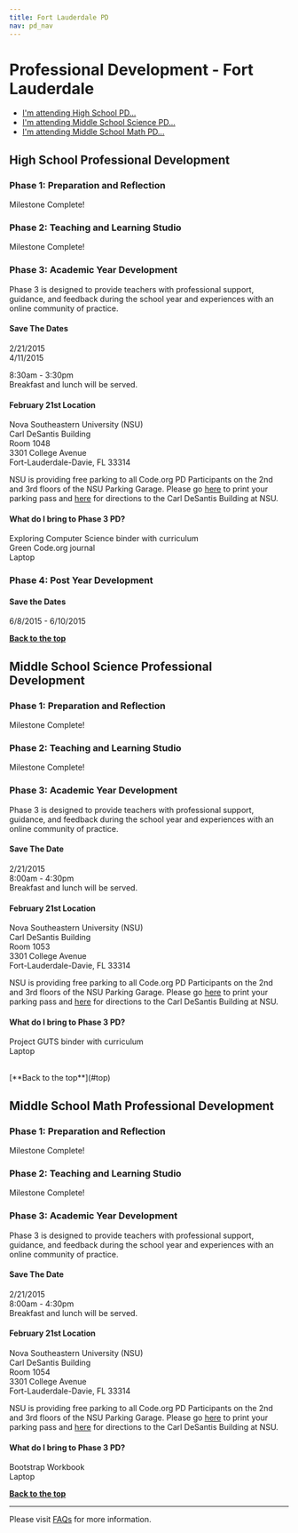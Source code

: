 ```yaml
---
title: Fort Lauderdale PD
nav: pd_nav
---
```

<a id="top"></a>

# Professional Development - Fort Lauderdale

- [I'm attending High School PD...](#hs)
- [I'm attending Middle School Science PD...](#mss)
- [I'm attending Middle School Math PD...](#msm)

<a id="hs"></a>

## High School Professional Development

### Phase 1: Preparation and Reflection

Milestone Complete!

### Phase 2: Teaching and Learning Studio

Milestone Complete!

### Phase 3: Academic Year Development
Phase 3 is designed to provide teachers with professional support, guidance, and feedback during the school year and experiences with an online community of practice.

#### Save The Dates ####

2/21/2015
<br />
4/11/2015

8:30am - 3:30pm
<br />
Breakfast and lunch will be served. 

#### February 21st Location ####

Nova Southeastern University (NSU)
<br />
Carl DeSantis Building
<br />
Room 1048
<br />
3301 College Avenue
<br />
Fort-Lauderdale-Davie, FL 33314
<br />

NSU is providing free parking to all Code.org PD Participants on the 2nd and 3rd floors of the NSU Parking Garage. Please go [here](/files/nsuparkingpass.pdf) to print your parking pass and [here](/files/NSUdirections.pdf) for directions to the Carl DeSantis Building at NSU. 

#### What do I bring to Phase 3 PD? ####
Exploring Computer Science binder with curriculum
<br />
Green Code.org journal
<br />
Laptop

### Phase 4: Post Year Development

#### Save the Dates
6/8/2015 - 6/10/2015

[**Back to the top**](#top)
<a id="mss"></a>
## Middle School Science Professional Development

### Phase 1: Preparation and Reflection
Milestone Complete!

### Phase 2: Teaching and Learning Studio

Milestone Complete!

### Phase 3: Academic Year Development
Phase 3 is designed to provide teachers with professional support, guidance, and feedback during the school year and experiences with an online community of practice.

#### Save The Date ####

2/21/2015
<br />
8:00am - 4:30pm
<br />
Breakfast and lunch will be served. 

#### February 21st Location ####

Nova Southeastern University (NSU)
<br />
Carl DeSantis Building
<br />
Room 1053
<br />
3301 College Avenue
<br />
Fort-Lauderdale-Davie, FL 33314
<br />

NSU is providing free parking to all Code.org PD Participants on the 2nd and 3rd floors of the NSU Parking Garage. Please go [here](/files/nsuparkingpass.pdf) to print your parking pass and [here](/files/NSUdirections.pdf) for directions to the Carl DeSantis Building at NSU. 


#### What do I bring to Phase 3 PD? ####
Project GUTS binder with curriculum
<br />
Laptop

<br />
[**Back to the top**](#top)

<a id="msm"></a>
## Middle School Math Professional Development

### Phase 1: Preparation and Reflection
Milestone Complete!

### Phase 2: Teaching and Learning Studio

Milestone Complete!

### Phase 3: Academic Year Development
Phase 3 is designed to provide teachers with professional support, guidance, and feedback during the school year and experiences with an online community of practice.

#### Save The Date ####

2/21/2015
<br />
8:00am - 4:30pm
<br />
Breakfast and lunch will be served. 

#### February 21st Location ####

Nova Southeastern University (NSU)
<br />
Carl DeSantis Building
<br />
Room 1054
<br />
3301 College Avenue
<br />
Fort-Lauderdale-Davie, FL 33314
<br />

NSU is providing free parking to all Code.org PD Participants on the 2nd and 3rd floors of the NSU Parking Garage. Please go [here](/files/nsuparkingpass.pdf) to print your parking pass and [here](/files/NSUdirections.pdf) for directions to the Carl DeSantis Building at NSU. 

#### What do I bring to Phase 3 PD? ####
Bootstrap Workbook
<br />
Laptop

[**Back to the top**](#top)

----------
Please visit [FAQs](/educate/pd/faq) for more information.

<br />
<br />